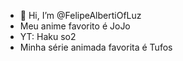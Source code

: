 - 👋 Hi, I’m @FelipeAlbertiOfLuz
- Meu  anime favorito é JoJo 
- YT: Haku so2
- Minha série animada favorita é Tufos
